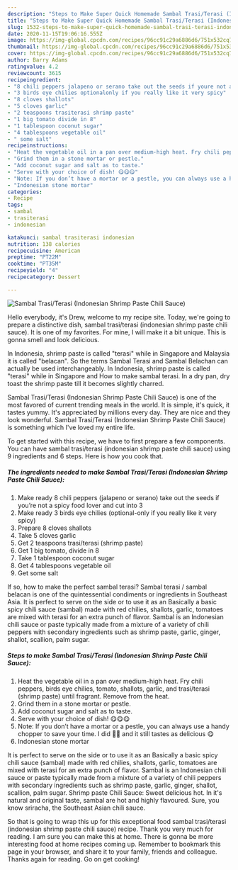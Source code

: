 ```yaml
---
description: "Steps to Make Super Quick Homemade Sambal Trasi/Terasi (Indonesian Shrimp Paste Chili Sauce)"
title: "Steps to Make Super Quick Homemade Sambal Trasi/Terasi (Indonesian Shrimp Paste Chili Sauce)"
slug: 1532-steps-to-make-super-quick-homemade-sambal-trasi-terasi-indonesian-shrimp-paste-chili-sauce
date: 2020-11-15T19:06:16.555Z
image: https://img-global.cpcdn.com/recipes/96cc91c29a6886d6/751x532cq70/sambal-trasiterasi-indonesian-shrimp-paste-chili-sauce-recipe-main-photo.jpg
thumbnail: https://img-global.cpcdn.com/recipes/96cc91c29a6886d6/751x532cq70/sambal-trasiterasi-indonesian-shrimp-paste-chili-sauce-recipe-main-photo.jpg
cover: https://img-global.cpcdn.com/recipes/96cc91c29a6886d6/751x532cq70/sambal-trasiterasi-indonesian-shrimp-paste-chili-sauce-recipe-main-photo.jpg
author: Barry Adams
ratingvalue: 4.2
reviewcount: 3615
recipeingredient:
- "8 chili peppers jalapeno or serano take out the seeds if youre not a spicy food lover and cut into 3"
- "3 birds eye chilies optionalonly if you really like it very spicy"
- "8 cloves shallots"
- "5 cloves garlic"
- "2 teaspoons trasiterasi shrimp paste"
- "1 big tomato divide in 8"
- "1 tablespoon coconut sugar"
- "4 tablespoons vegetable oil"
- " some salt"
recipeinstructions:
- "Heat the vegetable oil in a pan over medium-high heat. Fry chili peppers, birds eye chilies, tomato, shallots, garlic, and trasi/terasi (shrimp paste) until fragrant. Remove from the heat."
- "Grind them in a stone mortar or pestle."
- "Add coconut sugar and salt as to taste."
- "Serve with your choice of dish! 😋😋😋"
- "Note: If you don’t have a mortar or a pestle, you can always use a handy chopper to save your time. I did ☝🏻 and it still tastes as delicious 😋"
- "Indonesian stone mortar"
categories:
- Recipe
tags:
- sambal
- trasiterasi
- indonesian

katakunci: sambal trasiterasi indonesian 
nutrition: 138 calories
recipecuisine: American
preptime: "PT22M"
cooktime: "PT35M"
recipeyield: "4"
recipecategory: Dessert

---
```



![Sambal Trasi/Terasi (Indonesian Shrimp Paste Chili Sauce)](https://img-global.cpcdn.com/recipes/96cc91c29a6886d6/751x532cq70/sambal-trasiterasi-indonesian-shrimp-paste-chili-sauce-recipe-main-photo.jpg)

Hello everybody, it's Drew, welcome to my recipe site. Today, we're going to prepare a distinctive dish, sambal trasi/terasi (indonesian shrimp paste chili sauce). It is one of my favorites. For mine, I will make it a bit unique. This is gonna smell and look delicious.

In Indonesia, shrimp paste is called &#34;terasi&#34; while in Singapore and Malaysia it is called &#34;belacan&#34;. So the terms Sambal Terasi and Sambal Belachan can actually be used interchangeably. In Indonesia, shrimp paste is called &#34;terasi&#34; while in Singapore and How to make sambal terasi. In a dry pan, dry toast the shrimp paste till it becomes slightly charred.

Sambal Trasi/Terasi (Indonesian Shrimp Paste Chili Sauce) is one of the most favored of current trending meals in the world. It is simple, it's quick, it tastes yummy. It's appreciated by millions every day. They are nice and they look wonderful. Sambal Trasi/Terasi (Indonesian Shrimp Paste Chili Sauce) is something which I've loved my entire life.


To get started with this recipe, we have to first prepare a few components. You can have sambal trasi/terasi (indonesian shrimp paste chili sauce) using 9 ingredients and 6 steps. Here is how you cook that.

<!--inarticleads1-->

##### The ingredients needed to make Sambal Trasi/Terasi (Indonesian Shrimp Paste Chili Sauce):

1. Make ready 8 chili peppers (jalapeno or serano) take out the seeds if you’re not a spicy food lover and cut into 3
1. Make ready 3 birds eye chilies (optional-only if you really like it very spicy)
1. Prepare 8 cloves shallots
1. Take 5 cloves garlic
1. Get 2 teaspoons trasi/terasi (shrimp paste)
1. Get 1 big tomato, divide in 8
1. Take 1 tablespoon coconut sugar
1. Get 4 tablespoons vegetable oil
1. Get  some salt


If so, how to make the perfect sambal terasi? Sambal terasi / sambal belacan is one of the quintessential condiments or ingredients in Southeast Asia. It is perfect to serve on the side or to use it as an Basically a basic spicy chili sauce (sambal) made with red chilies, shallots, garlic, tomatoes are mixed with terasi for an extra punch of flavor. Sambal is an Indonesian chili sauce or paste typically made from a mixture of a variety of chili peppers with secondary ingredients such as shrimp paste, garlic, ginger, shallot, scallion, palm sugar. 

<!--inarticleads2-->

##### Steps to make Sambal Trasi/Terasi (Indonesian Shrimp Paste Chili Sauce):

1. Heat the vegetable oil in a pan over medium-high heat. Fry chili peppers, birds eye chilies, tomato, shallots, garlic, and trasi/terasi (shrimp paste) until fragrant. Remove from the heat.
1. Grind them in a stone mortar or pestle.
1. Add coconut sugar and salt as to taste.
1. Serve with your choice of dish! 😋😋😋
1. Note: If you don’t have a mortar or a pestle, you can always use a handy chopper to save your time. I did ☝🏻 and it still tastes as delicious 😋
1. Indonesian stone mortar


It is perfect to serve on the side or to use it as an Basically a basic spicy chili sauce (sambal) made with red chilies, shallots, garlic, tomatoes are mixed with terasi for an extra punch of flavor. Sambal is an Indonesian chili sauce or paste typically made from a mixture of a variety of chili peppers with secondary ingredients such as shrimp paste, garlic, ginger, shallot, scallion, palm sugar. Shrimp paste Chili Sauce: Sweet delicious hot. In it&#39;s natural and original taste, sambal are hot and highly flavoured. Sure, you know sriracha, the Southeast Asian chili sauce. 

So that is going to wrap this up for this exceptional food sambal trasi/terasi (indonesian shrimp paste chili sauce) recipe. Thank you very much for reading. I am sure you can make this at home. There is gonna be more interesting food at home recipes coming up. Remember to bookmark this page in your browser, and share it to your family, friends and colleague. Thanks again for reading. Go on get cooking!
